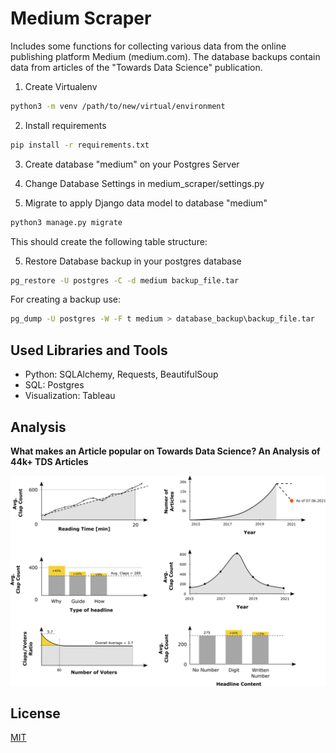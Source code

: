 # Medium Scraper

Includes some functions for collecting various data from the online publishing platform Medium (medium.com). The database backups contain data from articles of the "Towards Data Science" publication.

1. Create Virtualenv
```bash
python3 -m venv /path/to/new/virtual/environment
```
2. Install requirements
```bash
pip install -r requirements.txt
```
3. Create database "medium" on your Postgres Server
4. Change Database Settings in medium_scraper/settings.py

5. Migrate to apply Django data model to database "medium"
````bash
python3 manage.py migrate
````
This should create the following table structure:

5. Restore Database backup in your postgres database
```bash
pg_restore -U postgres -C -d medium backup_file.tar
```

For creating a backup use:
```bash
pg_dump -U postgres -W -F t medium > database_backup\backup_file.tar
```


## Used Libraries and Tools

* Python: SQLAlchemy, Requests, BeautifulSoup
* SQL: Postgres
* Visualization: Tableau

## Analysis

**What makes an Article popular on Towards Data Science? An Analysis of 44k+ TDS Articles**


<img src="./img/summary_all_2.png" width="800" title="Summary TDS Articles analysis">

## License
[MIT](https://choosealicense.com/licenses/mit/)